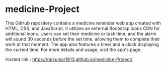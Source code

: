 # medicine-Project


This GitHub repository contains a medicine reminder web app created with HTML, CSS, and JavaScript. It utilizes an external Bootstrap icons CDN for additional icons. Users can set their medicine or task time, and the alarm will sound 30 seconds before the set time, allowing them to complete their work at that moment. The app also features a timer and a clock displaying the current time. For more details and usage, visit the app's page.



Hosted link : https://rajkumar1813.github.io/medicine-Project/
